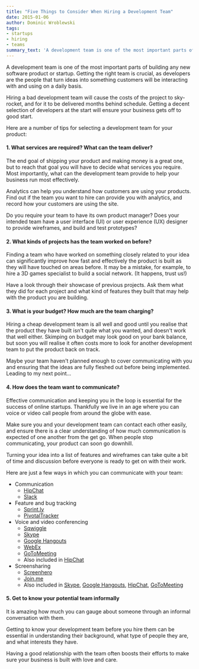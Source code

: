 ```yaml
---
title: "Five Things to Consider When Hiring a Development Team"
date: 2015-01-06
author: Dominic Wroblewski
tags:
- startups
- hiring
- teams
summary_text: 'A development team is one of the most important parts of building any new software product or startup. Getting the right team is crucial.'
---
```


A development team is one of the most important parts of building any new software product or startup. Getting the right team is crucial, as developers are the people that turn ideas into something customers will be interacting with and using on a daily basis.

Hiring a bad development team will cause the costs of the project to sky-rocket, and for it to be delivered months behind schedule. Getting a decent selection of developers at the start will ensure your business gets off to good start.

Here are a number of tips for selecting a development team for your product:

#### 1. What services are required? What can the team deliver?

The end goal of shipping your product and making money is a great one, but to reach that goal you will have to decide what services you require. Most importantly, what can the development team provide to help your business run most effectively.

Analytics can help you understand how customers are using your products. Find out if the team you want to hire can provide you with analytics, and record how your customers are using the site.

Do you require your team to have its own product manager? Does your intended team have a user interface (UI) or user experience (UX) designer to provide wireframes, and build and test prototypes?

#### 2. What kinds of projects has the team worked on before?

Finding a team who have worked on something closely related to your idea can significantly improve how fast and effectively the product is built as they will have touched on areas before. It may be a mistake, for example, to hire a 3D games specialist to build a social network. (It happens, trust us!)

Have a look through their showcase of previous projects. Ask them what they did for each project and what kind of features they built that may help with the product you are building.

#### 3. What is your budget? How much are the team charging?

Hiring a cheap development team is all well and good until you realise that the product they have built isn't quite what you wanted, and doesn't work that well either. Skimping on budget may look good on your bank balance, but soon you will realise it often costs more to look for another development team to put the product back on track.

Maybe your team haven't planned enough to cover communicating with you and ensuring that the ideas are fully fleshed out before being implemented. Leading to my next point...

#### 4. How does the team want to communicate?

Effective communication and keeping you in the loop is essential for the success of online startups. Thankfully we live in an age where you can voice or video call people from around the globe with ease.

Make sure you and your development team can contact each other easily, and ensure there is a clear understanding of how much communication is expected of one another from the get go. When people stop communicating, your product can soon go downhill.

Turning your idea into a list of features and wireframes can take quite a bit of time and discussion before everyone is ready to get on with their work.

Here are just a few ways in which you can communicate with your team:

- Communication
  - [HipChat](https://www.hipchat.com/)
  - [Slack](https://slack.com/)
- Feature and bug tracking
  - [Sprint.ly](http://sprint.ly/)
  - [PivotalTracker](http://www.pivotaltracker.com/)
- Voice and video conferencing
  - [Sqwiggle](https://www.sqwiggle.com/)
  - [Skype](http://www.skype.com/)
  - [Google Hangouts](http://www.google.com/+/learnmore/hangouts/)
  - [WebEx](http://www.webex.com/)
  - [GoToMeeting](http://www.gotomeeting.com/online/enter)
  - Also included in [HipChat](https://www.hipchat.com/)
- Screensharing
  - [Screenhero](https://screenhero.com/)
  - [Join.me](https://www.join.me)
  - Also included in [Skype](http://www.skype.com/), [Google Hangouts](http://www.google.com/+/learnmore/hangouts/), [HipChat](https://www.hipchat.com/), [GoToMeeting](http://www.gotomeeting.com/online/enter)

#### 5. Get to know your potential team informally

It is amazing how much you can gauge about someone through an informal conversation with them.

Getting to know your development team before you hire them can be essential in understanding their background, what type of people they are, and what interests they have.

Having a good relationship with the team often boosts their efforts to make sure your business is built with love and care.
